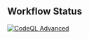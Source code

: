 ## Workflow Status

[![CodeQL Advanced](https://github.com/lxconan/SummerStory/actions/workflows/codeql.yml/badge.svg?branch=main)](https://github.com/lxconan/SummerStory/actions/workflows/codeql.yml)
